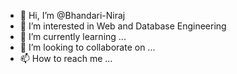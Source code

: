 - 👋 Hi, I’m @Bhandari-Niraj
- 👀 I’m interested in Web and Database Engineering
- 🌱 I’m currently learning ...
- 💞️ I’m looking to collaborate on ...
- 📫 How to reach me ...

<!---
Bhandari-Niraj/Bhandari-Niraj is a ✨ special ✨ repository because its `README.md` (this file) appears on your GitHub profile.
You can click the Preview link to take a look at your changes.
--->
